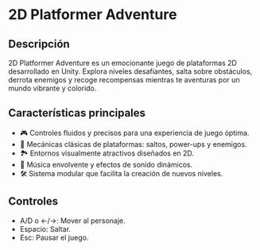 # 2D Platformer Adventure

## Descripción
2D Platformer Adventure es un emocionante juego de plataformas 2D desarrollado en Unity. 
Explora niveles desafiantes, salta sobre obstáculos, derrota enemigos y recoge recompensas mientras te aventuras por un mundo vibrante y colorido.

## Características principales
- 🎮 Controles fluidos y precisos para una experiencia de juego óptima.
- 🌟 Mecánicas clásicas de plataformas: saltos, power-ups y enemigos.
- 🏞 Entornos visualmente atractivos diseñados en 2D.
- 🎵 Música envolvente y efectos de sonido dinámicos.
- 🛠 Sistema modular que facilita la creación de nuevos niveles.

## Controles
- A/D o ←/→: Mover al personaje.
- Espacio: Saltar.
- Esc: Pausar el juego.